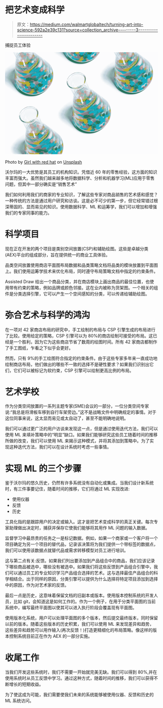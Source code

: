 # 把艺术变成科学

> 原文：<https://medium.com/walmartglobaltech/turning-art-into-science-592a2e39c131?source=collection_archive---------3----------------------->

捕捉员工体验

![](img/6b25bd213234135f0f34cfe280f5297d.png)

Photo by [Girl with red hat](https://unsplash.com/@girlwithredhat?utm_source=medium&utm_medium=referral) on [Unsplash](https://unsplash.com?utm_source=medium&utm_medium=referral)

沃尔玛的一大优势是其员工的机构知识。凭借近 60 年的零售经验，这方面的知识丰富而强大。虽然我们越来越多地将数据科学、分析和机器学习(ML)应用于零售问题，但其中一部分确实是“销售艺术”

我们如何利用我们的商家的专业知识，了解这些专家对商品销售的艺术感和感觉？一种传统的方法是通过用户研究和访谈。这是必不可少的第一步，但它经常错过根深蒂固的、显而易见的知识。使用数据科学、ML 和运筹学，我们可以增加和增强我们的专家同事的能力。

# **科学项目**

现在正在开发的两个项目是类别空间放置(CSP)和辅助绘图。这些是卓越分类(AEX)平台的组成部分，旨在提供统一的商业工具体验。

品类空间放置使用商店平面图布局数据和品类策略文档将品类的模块放置到平面图上。我们使用运筹学技术来优化布局，同时遵守布局策略文档中指定的约束条件。

Assisted Draw 给出一个商品分类，并在商店模块上画出商品的最佳位置，也使用带有约束的策略，例如品牌或颜色邻接。这在业内被称为货架图。一个相关的组件是分类选择引擎，它可以产生一个空间感知的分类，可以传递给辅助绘图。

# **弥合艺术与科学的鸿沟**

在一项对 42 家商店布局的研究中，手工绘制的布局与 CSP 引擎生成的布局进行了比较。使用给定的策略，CSP 引擎可以为 80%的商店绘制可接受的布局。这已经是一个胜利，因为它为这些商店节省了数周的绘图时间。所有 42 家商店都制作了手工图纸，乍看之下似乎会更好。

然而，只有 9%的手工绘图符合指定的约束条件。由于这些专家多年来一直成功地绘制商店布局，他们做出的哪些不一致的选择不是硬性要求？如果我们识别出它们，它们可以被标记为软约束，CSP 引擎可以绘制更高比例的布局。

# **艺术学校**

作为分类空间放置的一系列主题专家(SME)会议的一部分，一位分类空间专家说:“我总是将滑板车移到自行车架旁边。”这不是战略文件中明确规定的事情。对于这位同事来说，这太显而易见或太自动了，甚至不能明确地说明。

我们可以通过更广泛的用户访谈来发现这一点，但是通过使用迭代方法，我们可以使用 ML 来填补策略中的“明显”缺口。如果我们能够研究这些员工随着时间的推移所做的改变，我们可以使用 ML 来揭示这种模式，并将其添加到策略中。为了实现这种迭代方法，我们可以在设计系统时考虑一些事情。

# **实现 ML 的三个步骤**

鉴于沃尔玛的悠久历史，仍然有许多系统没有自动化或集成。当我们设计新系统时，有三件事要记住，随着时间的推移，它们将通过 ML 实现改进:

*   使用仪器
*   反馈
*   历史

工具化指的是跟踪用户的决定或输入。这才是把艺术变成科学的真正关键。每次专家助理做出决定时，捕获并保存它使我们能够将其用作 ML 问题的输入数据。

监督学习中最昂贵的任务之一是标记数据。例如，如果一个商家或一个客户将一个项目确定为另一个项目的替代品，记录该决策将为我们提供一个带标签的数据点，我们可以使用该数据点就替代品或需求转移模型对员工进行培训。

这与第二点有关:反馈。如果我们列出要添加到产品组合中的商品，我们应该记录下哪些商品被选中，哪些没有被选中。如果我们将这些反馈到产品组合引擎中，我们可以通过员工的专业知识学习产品组合选择的艺术。这与选择最佳产品组合的科学相结合。出于同样的原因，分类引擎可以提供为什么选择将特定项目添加到选择中的原因，作为对艺术家的反馈。

最后一点是历史，这意味着保留文档的旧副本或版本。使用版本控制系统的开发人员，比如 git，会知道这是如何工作的。作为一个例子，在用于分类平面图的当前系统中，编写最终平面图以使其可以进入执行阶段会覆盖现有平面图。

使用版本化系统，用户可以处理平面图的多个版本，然后提交最终版本，同时保留以前的版本。随着这些版本的历史积累，我们可以使用 ML 来发现差异和趋势，这些差异和趋势可以用作输入(再次反馈！)打造更精细化的布局策略。像这样的版本控制系统目前正在作为 AEX 的一部分实施。

# **收尾工作**

当我们开发这些系统时，我们不需要一开始就完美无缺。我们可以得到 80%,并在使用系统时从员工反馈中学习。通过这种方式，随着时间的推移，我们可以获得不断增长的短期收益。

为了使这成为可能，我们需要使我们未来的系统能够被使用仪器、反馈和历史的 ML 系统访问。